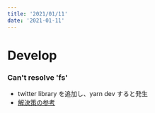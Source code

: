 ```yaml
---
title: '2021/01/11'
date: '2021-01-11'
---
```


# Develop
### Can't resolve 'fs'
- twitter library を追加し、yarn dev すると発生
- <a href="https://megu-tech.hatenablog.com/entry/2019/10/09/170631">解決策の参考</a>
